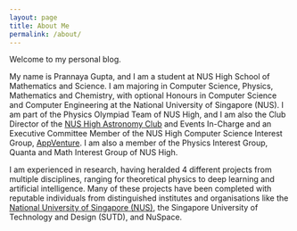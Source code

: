 ```yaml
---
layout: page
title: About Me
permalink: /about/
---
```


Welcome to my personal blog.

My name is Prannaya Gupta, and I am a student at NUS High School of Mathematics and Science. I am majoring in Computer Science, Physics, Mathematics and Chemistry, with optional Honours in Computer Science and Computer Engineering at the National University of Singapore (NUS). I am part of the Physics Olympiad Team of NUS High, and I am also the Club Director of the [NUS High Astronomy Club](https://nushastro.ml/) and Events In-Charge and an Executive Committee Member of the NUS High Computer Science Interest Group, [AppVenture](https://nush.app/). I am also a member of the Physics Interest Group, Quanta and Math Interest Group of NUS High.

I am experienced in research, having heralded 4 different projects from multiple disciplines, ranging for theoretical physics to deep learning and artificial intelligence. Many of these projects have been completed with reputable individuals from distinguished institutes and organisations like the [National University of Singapore (NUS)](https://nus.edu.sg/), the Singapore University of Technology and Design (SUTD), and NuSpace.

<!-- As an executive committee member at AppVenture, I have familiarised myself with many technologies, including Vue, TypeScript and -->
